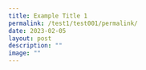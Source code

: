 ```yaml
---
title: Example Title 1
permalink: /test1/test001/permalink/
date: 2023-02-05
layout: post
description: ""
image: ""
---
```


